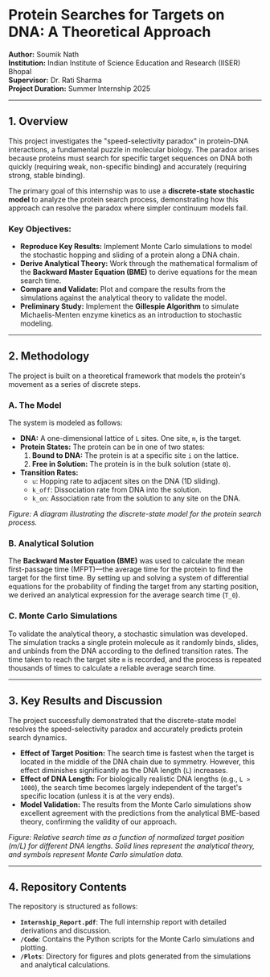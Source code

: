 # Protein Searches for Targets on DNA: A Theoretical Approach

**Author:** Soumik Nath  
**Institution:** Indian Institute of Science Education and Research (IISER) Bhopal  
**Supervisor:** Dr. Rati Sharma  
**Project Duration:** Summer Internship 2025

---

## 1. Overview

This project investigates the "speed-selectivity paradox" in protein-DNA interactions, a fundamental puzzle in molecular biology. The paradox arises because proteins must search for specific target sequences on DNA both quickly (requiring weak, non-specific binding) and accurately (requiring strong, stable binding).

The primary goal of this internship was to use a **discrete-state stochastic model** to analyze the protein search process, demonstrating how this approach can resolve the paradox where simpler continuum models fail.

### Key Objectives:
* **Reproduce Key Results:** Implement Monte Carlo simulations to model the stochastic hopping and sliding of a protein along a DNA chain.
* **Derive Analytical Theory:** Work through the mathematical formalism of the **Backward Master Equation (BME)** to derive equations for the mean search time.
* **Compare and Validate:** Plot and compare the results from the simulations against the analytical theory to validate the model.
* **Preliminary Study:** Implement the **Gillespie Algorithm** to simulate Michaelis-Menten enzyme kinetics as an introduction to stochastic modeling.

---

## 2. Methodology

The project is built on a theoretical framework that models the protein's movement as a series of discrete steps.

### A. The Model

The system is modeled as follows:

* **DNA:** A one-dimensional lattice of `L` sites. One site, `m`, is the target.
* **Protein States:** The protein can be in one of two states:
    1.  **Bound to DNA:** The protein is at a specific site `i` on the lattice.
    2.  **Free in Solution:** The protein is in the bulk solution (state `0`).
* **Transition Rates:**
    * `u`: Hopping rate to adjacent sites on the DNA (1D sliding).
    * `k_off`: Dissociation rate from DNA into the solution.
    * `k_on`: Association rate from the solution to any site on the DNA.

*Figure: A diagram illustrating the discrete-state model for the protein search process.*

### B. Analytical Solution

The **Backward Master Equation (BME)** was used to calculate the mean first-passage time (MFPT)—the average time for the protein to find the target for the first time. By setting up and solving a system of differential equations for the probability of finding the target from any starting position, we derived an analytical expression for the average search time (`T_0`).

### C. Monte Carlo Simulations

To validate the analytical theory, a stochastic simulation was developed. The simulation tracks a single protein molecule as it randomly binds, slides, and unbinds from the DNA according to the defined transition rates. The time taken to reach the target site `m` is recorded, and the process is repeated thousands of times to calculate a reliable average search time.

---

## 3. Key Results and Discussion

The project successfully demonstrated that the discrete-state model resolves the speed-selectivity paradox and accurately predicts protein search dynamics.

* **Effect of Target Position:** The search time is fastest when the target is located in the middle of the DNA chain due to symmetry. However, this effect diminishes significantly as the DNA length (`L`) increases.
* **Effect of DNA Length:** For biologically realistic DNA lengths (e.g., `L > 1000`), the search time becomes largely independent of the target's specific location (unless it is at the very ends).
* **Model Validation:** The results from the Monte Carlo simulations show excellent agreement with the predictions from the analytical BME-based theory, confirming the validity of our approach.

*Figure: Relative search time as a function of normalized target position (m/L) for different DNA lengths. Solid lines represent the analytical theory, and symbols represent Monte Carlo simulation data.*

---

## 4. Repository Contents

The repository is structured as follows:

* **`Internship_Report.pdf`**: The full internship report with detailed derivations and discussion.
* **`/Code`**: Contains the Python scripts for the Monte Carlo simulations and plotting.
* **`/Plots`**: Directory for figures and plots generated from the simulations and analytical calculations.


